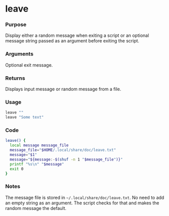 # leave
### Purpose
Display either a random message when exiting a script or an optional message string passed as an argument before exiting the script.
### Arguments
Optional exit message.
### Returns
Displays input message or random message from a file.
### Usage
```bash
leave ""
leave "Some text"
```
### Code
```bash
leave() {
  local message message_file
  message_file="$HOME/.local/share/doc/leave.txt"
  message="$1"
  message="${message:-$(shuf -n 1 "$message_file")}"
  printf "%s\n" "$message"
  exit 0
}
```
### Notes
The message file is stored in `~/.local/share/doc/leave.txt`.
No need to add an empty string as an argument. The script checks for that and makes the random message the default.
